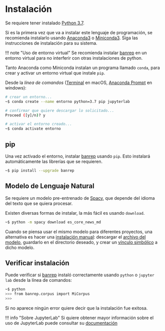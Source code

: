 # Instalación

Se requiere tener instalado [Python 3.7][web_python].

Si es la primera vez que va a instalar este lenguaje de programación, se recomienda instalarlo usando [Anaconda3][web_anaconda] o [Miniconda3][web_conda]. Siga las instrucciones de instalación para su sistema.

!!! note "Uso de entorno virtual"
    Se recomienda instalar [banrep][pypi_banrep] en un entorno virtual para no interferir con otras instalaciones de python.

[web_python]: https://www.python.org/downloads/
[web_anaconda]: https://www.anaconda.com/distribution/
[web_conda]: https://conda.io/miniconda.html
[pypi_banrep]: https://pypi.org/project/banrep/

Tanto Anaconda como Miniconda instalan un programa llamado `conda`, para crear y activar un entorno virtual que instale `pip`.

Desde la *línea de comandos* ([Terminal][terminal] en macOS, [Anaconda Prompt][anacondocs] en windows):

[terminal]: https://support.apple.com/guide/terminal/welcome/mac
[anacondocs]: https://docs.anaconda.com/anaconda/install/verify-install/


```bash
# crear un entorno...
~$ conda create --name entorno python=3.7 pip jupyterlab
```

```bash
# confirmar que quiere descargar lo solicitado...
Proceed ([y]/n)? y
```

```bash
# activar el entorno creado...
~$ conda activate entorno
```

## pip

Una vez activado el entorno, instalar [banrep][pypi_banrep] usando `pip`. Esto instalará automáticamente las librerías que se requieren.

```bash
~$ pip install --upgrade banrep
```

## Modelo de Lenguaje Natural

Se requiere un modelo pre-entrenado de [Spacy][spacy_models], que depende del idioma del texto que se quiera procesar.

[spacy_models]: https://spacy.io/models

Existen diversas formas de instalar, la más fácil es usando `download`.

```bash
~$ python -m spacy download es_core_news_md
```

Cuando se piensa usar el mismo modelo para diferentes proyectos, una alternativa es hacer una [instalación manual][spacy_manual]: descargar el [archivo del modelo][spacy_esmd], guardarlo en el directorio deseado, y crear un [vínculo simbólico][spacy_link] a dicho modelo.

[spacy_manual]: https://spacy.io/usage/models#download-manual
[spacy_esmd]: https://github.com/explosion/spacy-models/releases/download/es_core_news_md-2.1.0/es_core_news_md-2.1.0.tar.gz
[spacy_link]: https://spacy.io/usage/models#usage-link

## Verificar instalación
Puede verificar si [banrep][pypi_banrep] instaló correctamente usando `python` o `jupyter lab` desde la línea de comandos:

```bash
~$ python
>>> from banrep.corpus import MiCorpus
>>>
```

Si no aparece ningún error quiere decir que la instalación fue exitosa.

!!! info "Sobre JupyterLab"
    Si quiere obtener mayor información sobre el uso de JupyterLab puede consultar su [documentación][jupyter]

[jupyter]: https://jupyterlab.readthedocs.io/en/stable/
